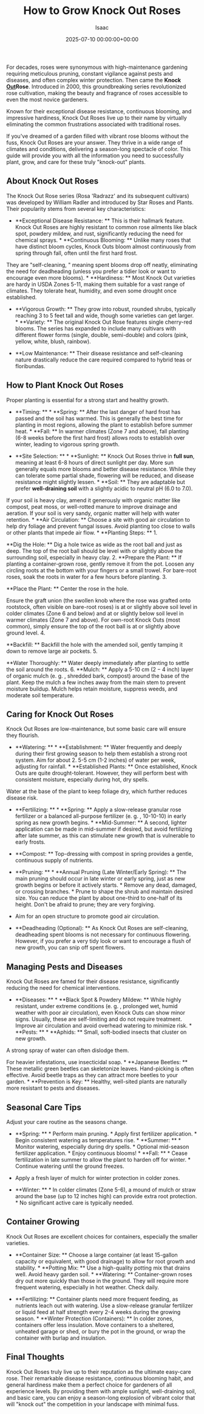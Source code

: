﻿---
title: How to Grow Knock Out Roses
description: For decades, roses were synonymous with high-maintenance gardening  requiring meticulous pruning, constant vigilance against pests and diseases, and often...
slug: /how-to-grow-knock-out-roses/
date: 2025-07-10 00:00:00+00:00
lastmod: 2025-07-10 00:00:00+03:00
author: Isaac
categories:

- Plants and Flowers

- Guides

- Gardening
tags:

- plants-and-flowers

- knock

- out
layout: post
---

For decades, roses were synonymous with high-maintenance gardening requiring meticulous pruning, constant vigilance against pests and diseases, and often complex winter protection. Then came the **Knock [Out](https://pestpolicy.com/when-do-mosquitoes-come-out/)Rose**. Introduced in 2000, this groundbreaking series revolutionized rose cultivation, making the beauty and fragrance of roses accessible to even the most novice gardeners.

Known for their exceptional disease resistance, continuous blooming, and impressive hardiness, Knock Out Roses live up to their name by virtually eliminating the common frustrations associated with traditional roses.

If you've dreamed of a garden filled with vibrant rose blooms without the fuss, Knock Out Roses are your answer. They thrive in a wide range of climates and conditions, delivering a season-long spectacle of color. This guide will provide you with all the information you need to successfully plant, grow, and care for these truly "knock-out" plants.

##  About Knock Out Roses

The Knock Out Rose series (Rosa 'Radrazz' and its subsequent cultivars) was developed by William Radler and introduced by Star Roses and Plants. Their popularity stems from several key characteristics:

* **Exceptional Disease Resistance: ** This is their hallmark feature. Knock Out Roses are highly resistant to common rose ailments like black spot, powdery mildew, and rust, significantly reducing the need for chemical sprays. * **Continuous Blooming: ** Unlike many roses that have distinct bloom cycles, Knock Outs bloom almost continuously from spring through fall, often until the first hard frost.

They are "self-cleaning, " meaning spent blooms drop off neatly, eliminating the need for deadheading (unless you prefer a tidier look or want to encourage even more blooms). * **Hardiness: ** Most Knock Out varieties are hardy in USDA Zones 5-11, making them suitable for a vast range of climates. They tolerate heat, humidity, and even some drought once established.

* **Vigorous Growth: ** They grow into robust, rounded shrubs, typically reaching 3 to 5 feet tall and wide, though some varieties can get larger. * **Variety: ** The original Knock Out Rose features single cherry-red blooms. The series has expanded to include many cultivars with different flower forms (single, double, semi-double) and colors (pink, yellow, white, blush, rainbow).

* **Low Maintenance: ** Their disease resistance and self-cleaning nature drastically reduce the care required compared to hybrid teas or floribundas.

##  How to Plant Knock Out Roses

Proper planting is essential for a strong start and healthy growth.

* **Timing: ** * **Spring: ** After the last danger of hard frost has passed and the soil has warmed. This is generally the best time for planting in most regions, allowing the plant to establish before summer heat. * **Fall: ** In warmer climates (Zone 7 and above), fall planting (6-8 weeks before the first hard frost) allows roots to establish over winter, leading to vigorous spring growth.

* **Site Selection: ** * **Sunlight: ** Knock Out Roses thrive in **full sun**, meaning at least 6-8 hours of direct sunlight per day. More sun generally equals more blooms and better disease resistance. While they can tolerate some partial shade, flowering will be reduced, and disease resistance might slightly lessen. * **Soil: ** They are adaptable but prefer **well-draining soil** with a slightly acidic to neutral pH ($6. 0$ to $7. 0$).

If your soil is heavy clay, amend it generously with organic matter like compost, peat moss, or well-rotted manure to improve drainage and aeration. If your soil is very sandy, organic matter will help with water retention. * **Air Circulation: ** Choose a site with good air circulation to help dry foliage and prevent fungal issues. Avoid planting too close to walls or other plants that impede air flow. * **Planting Steps: ** 1.

**Dig the Hole: ** Dig a hole twice as wide as the root ball and just as deep. The top of the root ball should be level with or slightly above the surrounding soil, especially in heavy clay. 2. **Prepare the Plant: ** If planting a container-grown rose, gently remove it from the pot. Loosen any circling roots at the bottom with your fingers or a small trowel. For bare-root roses, soak the roots in water for a few hours before planting. 3.

**Place the Plant: ** Center the rose in the hole.

Ensure the graft union (the swollen knob where the rose was grafted onto rootstock, often visible on bare-root roses) is at or slightly above soil level in colder climates (Zone 6 and below) and at or slightly below soil level in warmer climates (Zone 7 and above). For own-root Knock Outs (most common), simply ensure the top of the root ball is at or slightly above ground level. 4.

**Backfill: ** Backfill the hole with the amended soil, gently tamping it down to remove large air pockets. 5.

**Water Thoroughly: ** Water deeply immediately after planting to settle the soil around the roots. 6. **Mulch: ** Apply a 5-10 cm ($2-4$ inch) layer of organic mulch (e. g. , shredded bark, compost) around the base of the plant. Keep the mulch a few inches away from the main stem to prevent moisture buildup. Mulch helps retain moisture, suppress weeds, and moderate soil temperature.

##  Caring for Knock Out Roses

Knock Out Roses are low-maintenance, but some basic care will ensure they flourish.

* **Watering: ** * **Establishment: ** Water frequently and deeply during their first growing season to help them establish a strong root system. Aim for about 2. 5-5 cm (1-2 inches) of water per week, adjusting for rainfall. * **Established Plants: ** Once established, Knock Outs are quite drought-tolerant. However, they will perform best with consistent moisture, especially during hot, dry spells.

Water at the base of the plant to keep foliage dry, which further reduces disease risk.

* **Fertilizing: ** * **Spring: ** Apply a slow-release granular rose fertilizer or a balanced all-purpose fertilizer (e. g. , 10-10-10) in early spring as new growth begins. * **Mid-Summer: ** A second, lighter application can be made in mid-summer if desired, but avoid fertilizing after late summer, as this can stimulate new growth that is vulnerable to early frosts.

* **Compost: ** Top-dressing with compost in spring provides a gentle, continuous supply of nutrients.

* **Pruning: ** * **Annual Pruning (Late Winter/Early Spring): ** The main pruning should occur in late winter or early spring, just as new growth begins or before it actively starts. * Remove any dead, damaged, or crossing branches. * Prune to shape the shrub and maintain desired size. You can reduce the plant by about one-third to one-half of its height. Don't be afraid to prune; they are very forgiving.

* Aim for an open structure to promote good air circulation.

* **Deadheading (Optional): ** As Knock Out Roses are self-cleaning, deadheading spent blooms is not necessary for continuous flowering. However, if you prefer a very tidy look or want to encourage a flush of new growth, you can snip off spent flowers.

##  Managing Pests and Diseases

Knock Out Roses are famed for their disease resistance, significantly reducing the need for chemical interventions.

* **Diseases: ** * **Black Spot & Powdery Mildew: ** While highly resistant, under extreme conditions (e. g. , prolonged wet, humid weather with poor air circulation), even Knock Outs can show minor signs. Usually, these are self-limiting and do not require treatment. Improve air circulation and avoid overhead watering to minimize risk. * **Pests: ** * **Aphids: ** Small, soft-bodied insects that cluster on new growth.

A strong spray of water can often dislodge them.

For heavier infestations, use insecticidal soap. * **Japanese Beetles: ** These metallic green beetles can skeletonize leaves. Hand-picking is often effective. Avoid beetle traps as they can attract more beetles to your garden. * **Prevention is Key: ** Healthy, well-sited plants are naturally more resistant to pests and diseases.

##  Seasonal Care Tips

Adjust your care routine as the seasons change.

* **Spring: ** * Perform main pruning. * Apply first fertilizer application. * Begin consistent watering as temperatures rise. * **Summer: ** * Monitor watering, especially during dry spells. * Optional mid-season fertilizer application. * Enjoy continuous blooms! * **Fall: ** * Cease fertilization in late summer to allow the plant to harden off for winter. * Continue watering until the ground freezes.

* Apply a fresh layer of mulch for winter protection in colder zones.

* **Winter: ** * In colder climates (Zone 5-6), a mound of mulch or straw around the base (up to 12 inches high) can provide extra root protection. * No significant active care is typically needed.

##  Container Growing

Knock Out Roses are excellent choices for containers, especially the smaller varieties.

* **Container Size: ** Choose a large container (at least 15-gallon capacity or equivalent, with good drainage) to allow for root growth and stability. * **Potting Mix: ** Use a high-quality potting mix that drains well. Avoid heavy garden soil. * **Watering: ** Container-grown roses dry out more quickly than those in the ground. They will require more frequent watering, especially in hot weather. Check daily.

* **Fertilizing: ** Container plants need more frequent feeding, as nutrients leach out with watering. Use a slow-release granular fertilizer or liquid feed at half strength every 2-4 weeks during the growing season. * **Winter Protection (Containers): ** In colder zones, containers offer less insulation. Move containers to a sheltered, unheated garage or shed, or bury the pot in the ground, or wrap the container with burlap and insulation.

##  Final Thoughts

Knock Out Roses truly live up to their reputation as the ultimate easy-care rose. Their remarkable disease resistance, continuous blooming habit, and general hardiness make them a perfect choice for gardeners of all experience levels. By providing them with ample sunlight, well-draining soil, and basic care, you can enjoy a season-long explosion of vibrant color that will "knock out" the competition in your landscape with minimal fuss.
